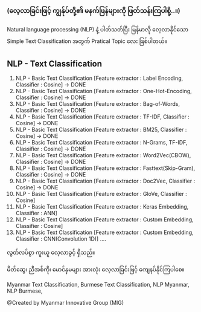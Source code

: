 ### (လေ့လာခြင်းဖြင့် ကျွန်ုပ်တို့၏ မနက်ဖြန်များကို ဖြတ်သန်းကြပါစို့..။)

Natural language processing (NLP) နဲ့ ပါတ်သတ်ပြီး မြန်မာလို လေ့လာနိုင်သော Simple Text Classification အတွက် Pratical Topic လေး ဖြစ်ပါတယ်။

## NLP - Text Classification
1. NLP - Basic Text Classification [Feature extractor : Label Encoding, Classifier : Cosine] -> DONE
2. NLP - Basic Text Classification [Feature extractor : One-Hot-Encoding, Classifier : Cosine] -> DONE
3. NLP - Basic Text Classification [Feature extractor : Bag-of-Words, Classifier : Cosine] -> DONE
4. NLP - Basic Text Classification [Feature extractor : TF-IDF, Classifier : Cosine] -> DONE
5. NLP - Basic Text Classification [Feature extractor : BM25, Classifier : Cosine] -> DONE
6. NLP - Basic Text Classification [Feature extractor : N-Grams, TF-IDF, Classifier : Cosine] -> DONE
7. NLP - Basic Text Classification [Feature extractor : Word2Vec(CBOW), Classifier : Cosine] -> DONE
8. NLP - Basic Text Classification [Feature extractor : Fasttext(Skip-Gram), Classifier : Cosine] -> DONE
9. NLP - Basic Text Classification [Feature extractor : Doc2Vec, Classifier : Cosine] -> DONE
10. NLP - Basic Text Classification [Feature extractor : GloVe, Classifier : Cosine]
11. NLP - Basic Text Classification [Feature extractor : Keras Embedding, Classifier : ANN]
12. NLP - Basic Text Classification [Feature extractor : Custom Embedding, Classifier : Cosine]
13. NLP - Basic Text Classification [Feature extractor : Custom Embedding, Classifier : CNN(Convolution 1D)]
....

လွတ်လပ်စွာ ကူးယူ လေ့လာခွင့် ရှိသည်။

မိတ်ဆွေ၊ ညီအစ်ကို၊ မောင်နှမများ အားလုံး လေ့လာခြင်းဖြင့် ကျေနပ်နိုင်ကြပါစေ။

Myanmar Text Classification,
Burmese Text Classification,
NLP Myanmar,
NLP Burmese,

@Created by Myanmar Innovative Group (MIG)
